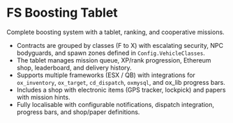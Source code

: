 # FS Boosting Tablet

Complete boosting system with a tablet, ranking, and cooperative missions.

- Contracts are grouped by classes (F to X) with escalating security, NPC bodyguards, and spawn zones defined in `Config.VehicleClasses`.
- The tablet manages mission queue, XP/rank progression, Ethereum shop, leaderboard, and delivery history.
- Supports multiple frameworks (ESX / QB) with integrations for `ox_inventory`, `ox_target`, `cd_dispatch`, `oxmysql`, and ox_lib progress bars.
- Includes a shop with electronic items (GPS tracker, lockpick) and papers with mission hints.
- Fully localisable with configurable notifications, dispatch integration, progress bars, and shop/paper definitions.
